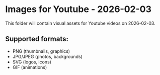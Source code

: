 # Images for Youtube - 2026-02-03

This folder will contain visual assets for Youtube videos on 2026-02-03.

## Supported formats:
- PNG (thumbnails, graphics)
- JPG/JPEG (photos, backgrounds)
- SVG (logos, icons)
- GIF (animations)
